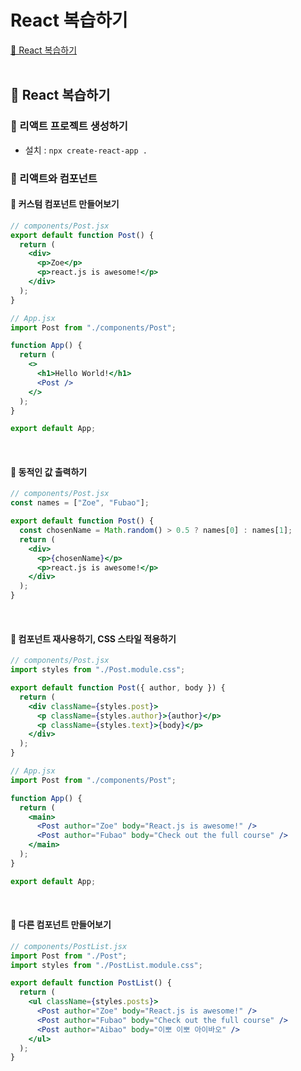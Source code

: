 # React 복습하기

[📌 React 복습하기](#-react-복습하기)<br>
<br>

## 📌 React 복습하기

### 📖 리액트 프로젝트 생성하기

- 설치 : `npx create-react-app .`

### 📖 리액트와 컴포넌트

#### 💎 커스텀 컴포넌트 만들어보기

```jsx
// components/Post.jsx
export default function Post() {
  return (
    <div>
      <p>Zoe</p>
      <p>react.js is awesome!</p>
    </div>
  );
}

// App.jsx
import Post from "./components/Post";

function App() {
  return (
    <>
      <h1>Hello World!</h1>
      <Post />
    </>
  );
}

export default App;
```

<br>

#### 💎 동적인 값 출력하기

```jsx
// components/Post.jsx
const names = ["Zoe", "Fubao"];

export default function Post() {
  const chosenName = Math.random() > 0.5 ? names[0] : names[1];
  return (
    <div>
      <p>{chosenName}</p>
      <p>react.js is awesome!</p>
    </div>
  );
}
```

<br>

#### 💎 컴포넌트 재사용하기, CSS 스타일 적용하기

```jsx
// components/Post.jsx
import styles from "./Post.module.css";

export default function Post({ author, body }) {
  return (
    <div className={styles.post}>
      <p className={styles.author}>{author}</p>
      <p className={styles.text}>{body}</p>
    </div>
  );
}

// App.jsx
import Post from "./components/Post";

function App() {
  return (
    <main>
      <Post author="Zoe" body="React.js is awesome!" />
      <Post author="Fubao" body="Check out the full course" />
    </main>
  );
}

export default App;
```

<br>

#### 💎 다른 컴포넌트 만들어보기

```jsx
// components/PostList.jsx
import Post from "./Post";
import styles from "./PostList.module.css";

export default function PostList() {
  return (
    <ul className={styles.posts}>
      <Post author="Zoe" body="React.js is awesome!" />
      <Post author="Fubao" body="Check out the full course" />
      <Post author="Aibao" body="이뽀 이뽀 아이바오" />
    </ul>
  );
}
```
